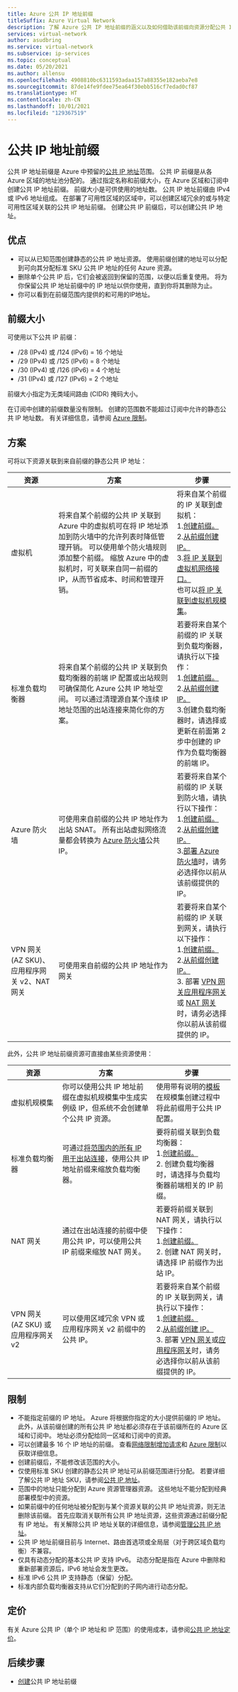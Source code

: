 ```yaml
---
title: Azure 公共 IP 地址前缀
titleSuffix: Azure Virtual Network
description: 了解 Azure 公共 IP 地址前缀的涵义以及如何借助该前缀向资源分配公共 IP 地址。
services: virtual-network
author: asudbring
ms.service: virtual-network
ms.subservice: ip-services
ms.topic: conceptual
ms.date: 05/20/2021
ms.author: allensu
ms.openlocfilehash: 4908810bc6311593adaa157a88355e182aeba7e8
ms.sourcegitcommit: 87de14fe9fdee75ea64f30ebb516cf7edad0cf87
ms.translationtype: HT
ms.contentlocale: zh-CN
ms.lasthandoff: 10/01/2021
ms.locfileid: "129367519"
---
```

# <a name="public-ip-address-prefix"></a>公共 IP 地址前缀

公共 IP 地址前缀是 Azure 中预留的[公共 IP 地址](public-ip-addresses.md#public-ip-addresses)范围。 公共 IP 前缀是从各 Azure 区域的地址池分配的。 通过指定名称和前缀大小，在 Azure 区域和订阅中创建公共 IP 地址前缀。 前缀大小是可供使用的地址数。 公共 IP 地址前缀由 IPv4 或 IPv6 地址组成。  在部署了可用性区域的区域中，可以创建区域冗余的或与特定可用性区域关联的公共 IP 地址前缀。  创建公共 IP 前缀后，可以创建公共 IP 地址。

## <a name="benefits"></a>优点

- 可以从已知范围创建静态的公共 IP 地址资源。 使用前缀创建的地址可以分配到可向其分配标准 SKU 公共 IP 地址的任何 Azure 资源。
- 删除单个公共 IP 后，它们会被返回到保留的范围，以便以后重复使用。 将为你保留公共 IP 地址前缀中的 IP 地址以供你使用，直到你将其删除为止。
- 你可以看到在前缀范围内提供的和可用的IP地址。

## <a name="prefix-sizes"></a>前缀大小

可使用以下公共 IP 前缀：

-  /28 (IPv4) 或 /124 (IPv6) = 16 个地址
-  /29 (IPv4) 或 /125 (IPv6) = 8 个地址
-  /30 (IPv4) 或 /126 (IPv6) = 4 个地址
-  /31 (IPv4) 或 /127 (IPv6) = 2 个地址

前缀大小指定为无类域间路由 (CIDR) 掩码大小。

在订阅中创建的前缀数量没有限制。 创建的范围数不能超过订阅中允许的静态公共 IP 地址数。 有关详细信息，请参阅 [Azure 限制](../../azure-resource-manager/management/azure-subscription-service-limits.md?toc=%2fazure%2fvirtual-network%2ftoc.json#azure-resource-manager-virtual-networking-limits)。

## <a name="scenarios"></a>方案
可将以下资源关联到来自前缀的静态公共 IP 地址：

|资源|方案|步骤|
|---|---|---|
|虚拟机| 将来自某个前缀的公共 IP 关联到 Azure 中的虚拟机可在将 IP 地址添加到防火墙中的允许列表时降低管理开销。 可以使用单个防火墙规则添加整个前缀。 缩放 Azure 中的虚拟机时，可关联来自同一前缀的 IP，从而节省成本、时间和管理开销。| 将来自某个前缀的 IP 关联到虚拟机： </br> 1.[创建前缀。](manage-public-ip-address-prefix.md) </br> 2.[从前缀创建 IP。](manage-public-ip-address-prefix.md) </br> 3.[将 IP 关联到虚拟机网络接口。](../../virtual-network/virtual-network-network-interface-addresses.md#add-ip-addresses) </br> 也可以[将 IP 关联到虚拟机规模集](https://azure.microsoft.com/resources/templates/vmms-with-public-ip-prefix/)。
| 标准负载均衡器 | 将来自某个前缀的公共 IP 关联到负载均衡器的前端 IP 配置或出站规则可确保简化 Azure 公共 IP 地址空间。 可以通过清理源自某个连续 IP 地址范围的出站连接来简化你的方案。 | 若要将来自某个前缀的 IP 关联到负载均衡器，请执行以下操作： </br> 1.[创建前缀。](manage-public-ip-address-prefix.md) </br> 2.[从前缀创建 IP。](manage-public-ip-address-prefix.md) </br> 3.创建负载均衡器时，请选择或更新在前面第 2 步中创建的 IP 作为负载均衡器的前端 IP。 |
| Azure 防火墙 | 可使用来自前缀的公共 IP 地址作为出站 SNAT。 所有出站虚拟网络流量都会转换为 [Azure 防火墙](../../firewall/overview.md?toc=%2fazure%2fvirtual-network%2ftoc.json)公共 IP。 | 若要将来自某个前缀的 IP 关联到防火墙，请执行以下操作： </br> 1.[创建前缀。](manage-public-ip-address-prefix.md) </br> 2.[从前缀创建 IP。](manage-public-ip-address-prefix.md) </br> 3.[部署 Azure 防火墙](../../firewall/tutorial-firewall-deploy-portal.md?toc=%2fazure%2fvirtual-network%2ftoc.json#deploy-the-firewall)时，请务必选择你以前从该前缀提供的 IP。|
| VPN 网关 (AZ SKU)、应用程序网关 v2、NAT 网关 | 可使用来自前缀的公共 IP 地址作为网关 | 若要将来自某个前缀的 IP 关联到网关，请执行以下操作： </br> 1.[创建前缀。](manage-public-ip-address-prefix.md) </br> 2.[从前缀创建 IP。](manage-public-ip-address-prefix.md) </br> 3. 部署 [VPN 网关](../../vpn-gateway/tutorial-create-gateway-portal.md)[应用程序网关](../../application-gateway/quick-create-portal.md#create-an-application-gateway)或 [NAT 网关](../nat-gateway/tutorial-create-nat-gateway-portal.md)时，请务必选择你以前从该前缀提供的 IP。|

此外，公共 IP 地址前缀资源可直接由某些资源使用：

资源|方案|步骤|
|---|---|---|
|虚拟机规模集 | 你可以使用公共 IP 地址前缀在虚拟机规模集中生成实例级 IP，但系统不会创建单个公共 IP 资源。 | 使用带有说明的[模板](https://azure.microsoft.com/resources/templates/vmms-with-public-ip-prefix/)在规模集创建过程中将此前缀用于公共 IP 配置。 |
| 标准负载均衡器 | 可通过[将范围内的所有 IP 用于出站连接](../../load-balancer/outbound-rules.md#scale)，使用公共 IP 地址前缀来缩放负载均衡器。 | 要将前缀关联到负载均衡器： </br> 1.[创建前缀。](manage-public-ip-address-prefix.md) </br> 2. 创建负载均衡器时，请选择与负载均衡器前端相关的 IP 前缀。 |
| NAT 网关 | 通过在出站连接的前缀中使用公共 IP，可以使用公共 IP 前缀来缩放 NAT 网关。 | 若要将前缀关联到 NAT 网关，请执行以下操作： </br> 1.[创建前缀。](manage-public-ip-address-prefix.md) </br> 2. 创建 NAT 网关时，请选择 IP 前缀作为出站 IP。 |
| VPN 网关 (AZ SKU) 或应用程序网关 v2 | 可以使用区域冗余 VPN 或应用程序网关 v2 前缀中的公共 IP。 | 若要将来自某个前缀的 IP 关联到网关，请执行以下操作： </br> 1.[创建前缀。](manage-public-ip-address-prefix.md) </br> 2.[从前缀创建 IP。](manage-public-ip-address-prefix.md) </br> 3. 部署 [VPN 网关](../../vpn-gateway/tutorial-create-gateway-portal.md)或[应用程序网关](../../application-gateway/quick-create-portal.md#create-an-application-gateway)时，请务必选择你以前从该前缀提供的 IP。|

## <a name="limitations"></a>限制

- 不能指定前缀的 IP 地址。 Azure 将根据你指定的大小提供前缀的 IP 地址。  此外，从该前缀创建的所有公共 IP 地址都必须存在于该前缀所在的 Azure 区域和订阅中。 地址必须分配给同一区域和订阅中的资源。
- 可以创建最多 16 个 IP 地址的前缀。 查看[网络限制增加请求](../../azure-portal/supportability/networking-quota-requests.md)和 [Azure 限制](../../azure-resource-manager/management/azure-subscription-service-limits.md?toc=%2fazure%2fvirtual-network%2ftoc.json#azure-resource-manager-virtual-networking-limits)以获取详细信息。
- 创建前缀后，不能修改该范围的大小。
- 仅使用标准 SKU 创建的静态公共 IP 地址可从前缀范围进行分配。 若要详细了解公共 IP 地址 SKU，请参阅[公共 IP 地址](public-ip-addresses.md#public-ip-addresses)。
- 范围中的地址只能分配到 Azure 资源管理器资源。 这些地址不能分配到经典部署模型中的资源。
- 如果前缀中的任何地址被分配到与某个资源关联的公共 IP 地址资源，则无法删除该前缀。 首先应取消关联所有公共 IP 地址资源，这些资源通过前缀分配有 IP 地址。 有关解除公共 IP 地址关联的详细信息，请参阅[管理公共 IP 地址](virtual-network-public-ip-address.md#view-modify-settings-for-or-delete-a-public-ip-address)。
- 公共 IP 地址前缀目前与 Internet、路由首选项或全局层（对于跨区域负载均衡）不兼容。
- 仅具有动态分配的基本公共 IP 支持 IPv6。 动态分配是指在 Azure 中删除和重新部署资源后，IPv6 地址会发生更改。 
- 标准 IPv6 公共 IP 支持静态（保留）分配。 
- 标准内部负载均衡器支持从它们分配到的子网内进行动态分配。  

## <a name="pricing"></a>定价
 
有关 Azure 公共 IP（单个 IP 地址和 IP 范围）的使用成本，请参阅[公共 IP 地址定价](https://azure.microsoft.com/pricing/details/ip-addresses/)。

## <a name="next-steps"></a>后续步骤

- [创建](manage-public-ip-address-prefix.md)公共 IP 地址前缀

